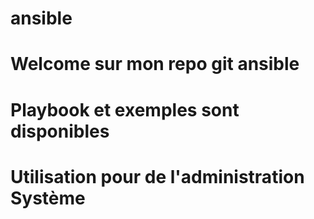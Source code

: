 # ansible
# Welcome sur mon repo git ansible
# Playbook et exemples sont disponibles
# Utilisation pour de l'administration Système
